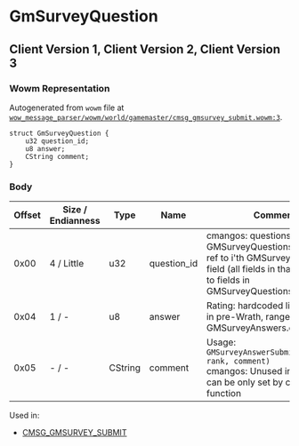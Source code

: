 # GmSurveyQuestion

## Client Version 1, Client Version 2, Client Version 3

### Wowm Representation

Autogenerated from `wowm` file at [`wow_message_parser/wowm/world/gamemaster/cmsg_gmsurvey_submit.wowm:3`](https://github.com/gtker/wow_messages/tree/main/wow_message_parser/wowm/world/gamemaster/cmsg_gmsurvey_submit.wowm#L3).
```rust,ignore
struct GmSurveyQuestion {
    u32 question_id;
    u8 answer;
    CString comment;
}
```
### Body

| Offset | Size / Endianness | Type | Name | Comment |
| ------ | ----------------- | ---- | ---- | ------- |
| 0x00 | 4 / Little | u32 | question_id | cmangos: questions found in GMSurveyQuestions.dbc<br/>ref to i'th GMSurveySurveys.dbc field (all fields in that dbc point to fields in GMSurveyQuestions.dbc) |
| 0x04 | 1 / - | u8 | answer | Rating: hardcoded limit of 0-5 in pre-Wrath, ranges defined in GMSurveyAnswers.dbc Wrath+ |
| 0x05 | - / - | CString | comment | Usage: `GMSurveyAnswerSubmit(question, rank, comment)`<br/>cmangos: Unused in stock UI, can be only set by calling Lua function |


Used in:
* [CMSG_GMSURVEY_SUBMIT](cmsg_gmsurvey_submit.md)

